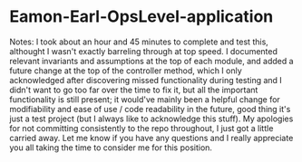 # Eamon-Earl-OpsLevel-application

Notes: I took about an hour and 45 minutes to complete and test this, althought I wasn't exactly barreling through at top speed. I documented relevant invariants and assumptions at the top of each module, and added a future change at the top of the controller method, which I only acknowledged after discovering missed functionality during testing and I didn't want to go too far over the time to fix it, but all the important functionality is still present; it would've mainly been a helpful change for modifiability and ease of use / code readability in the future, good thing it's just a test project (but I always like to acknowledge this stuff). My apologies for not committing consistently to the repo throughout, I just got a little carried away. Let me know if you have any questions and I really appreciate you all taking the time to consider me for this position. 
